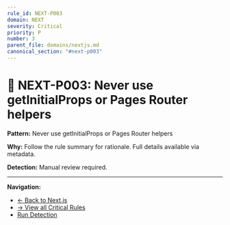 ```yaml
---
rule_id: NEXT-P003
domain: NEXT
severity: Critical
priority: P
number: 3
parent_file: domains/nextjs.md
canonical_section: "#next-p003"
---
```


# 🔴 NEXT-P003: Never use getInitialProps or Pages Router helpers

**Pattern:** Never use getInitialProps or Pages Router helpers

**Why:** Follow the rule summary for rationale. Full details available via metadata.

**Detection:** Manual review required.

---

**Navigation:**
- [← Back to Next.js](../nextjs.md#next-p003)
- [→ View all Critical Rules](README.md)
- [Run Detection](../../_automation/detect-next-violations.sh)
